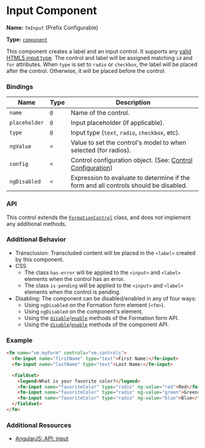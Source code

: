 # Input Component

**Name:** `fmInput` \(Prefix Configurable\)

**Type:** [`component`](https://docs.angularjs.org/guide/component)

This component creates a label and an input control. It supports any [valid HTML5 input type](http://www.w3schools.com/html/html_form_input_types.asp). The control and label will be assigned matching `id` and `for` attributes. When `type` is set to `radio` or `checkbox`, the label will be placed after the control. Otherwise, it will be placed before the control.

### Bindings

| Name | Type | Description |
| --- | --- | --- |
| `name` | `@` | Name of the control. |
| `placeholder` | `@` | Input placeholder \(if applicable\). |
| `type` | `@` | Input type \(`text`, `radio`, `checkbox`, etc\). |
| `ngValue` | `<` | Value to set the control's model to when selected \(for radios\). |
| `config` | `<` | Control configuration object. \(See: [Control Configuration](/packages/formation/src/components/FormationControl#control-configuration)\) |
| `ngDisabled` | `<` | Expression to evaluate to determine if the form and all controls should be disabled. |

### API

This control extends the [`FormationControl`](/packages/formation/src/classes/FormationControl) class, and does not implement any additional methods.

### Additional Behavior

* Transclusion: Transcluded content will be placed in the `<label>` created by this component.
* CSS
  * The class `has-error` will be applied to the `<input>` and `<label>` elements when the control has an error.
  * The class `is-pending` will be applied to the `<input>` and `<label>` elements when the control is pending.
* Disabling: The component can be disabled/enabled in any of four ways:
  * Using `ngDisabled` on the Formation form element \(`<fm>`\).
  * Using `ngDisabled` on the component's element.
  * Using the [`disable`](https://github.com/darkobits/formation/tree/canary/src/components/Form#disable)/[`enable`](https://github.com/darkobits/formation/tree/canary/src/components/Form#enable) methods of the Formation form API.
  * Using the [`disable`](/packages/formation/src/classes/FormationControl#disable)/[`enable`](/packages/formation/src/classes/FormationControl#enable) methods of the component API.

### Example

```html
<fm name="vm.myForm" controls="vm.controls">
  <fm-input name="firstName" type="text">First Name:</fm-input>
  <fm-input name="lastName" type="text">Last Name:</fm-input>

  <fieldset>
    <legend>What is your favorite color?</legend>
    <fm-input name="favoriteColor" type="radio" ng-value="red">Red</fm-input>
    <fm-input name="favoriteColor" type="radio" ng-value="green">Green</fm-input>
    <fm-input name="favoriteColor" type="radio" ng-value="blue">Blue</fm-input>
  </fieldset>
</fm>
```

### Additional Resources

* [AngularJS: API: input](https://docs.angularjs.org/api/ng/directive/input)



